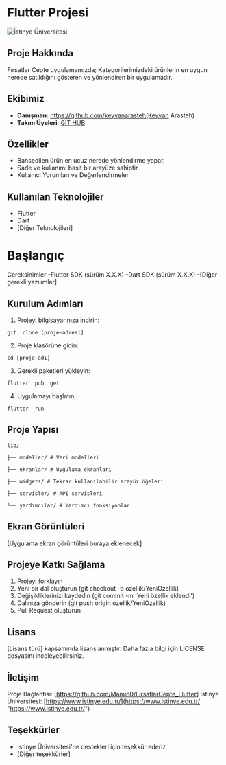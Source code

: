 
# Flutter Projesi

![İstinye Üniversitesi](https://www.unitededucation.com/linklogoch/istinye-university-logo.png)

## Proje Hakkında

Fırsatlar Cepte uygulamamızda; Kategorilerimizdeki ürünlerin en uygun nerede satıldığını gösteren ve yönlendiren bir uygulamadır.

## Ekibimiz 
- **Danışman:** 
https://github.com/keyvanarasteh(Keyvan Arasteh)
- **Takım Üyeleri**:
[GİT HUB](https://github.com/Mamio0)

## Özellikler
- Bahsedilen ürün en ucuz nerede yönlendirme yapar.
- Sade ve kullanımı basit bir arayüze sahiptir.
- Kullanıcı Yorumları ve Değerlendirmeler

## Kullanılan Teknolojiler
- Flutter 
- Dart
- [Diğer Teknolojileri]
# Başlangıç 
Gereksinimler 
-Flutter SDK (sürüm X.X.X) 
-Dart SDK (sürüm X.X.X) 
-[Diğer gerekli yazılımlar]
## Kurulum Adımları 
1.  Projeyi bilgisayarınıza indirin:
```
git  clone [proje-adresi]
```
2.  Proje klasörüne gidin:
```
cd [proje-adı]
```
3.  Gerekli paketleri yükleyin:
```
flutter  pub  get
```
4.  Uygulamayı başlatın:
```
flutter  run
```
## Proje Yapısı
```
lib/

├── modeller/ # Veri modelleri

├── ekranlar/ # Uygulama ekranları

├── widgets/ # Tekrar kullanılabilir arayüz öğeleri

├── servisler/ # API servisleri

└── yardımcılar/ # Yardımcı fonksiyonlar

```



## Ekran Görüntüleri
 [Uygulama ekran görüntüleri buraya eklenecek]

## Projeye Katkı Sağlama

1. Projeyi forklayın
2. Yeni bir dal oluşturun (git checkout -b ozellik/YeniOzellik)
3. Değişikliklerinizi kaydedin (git commit -m 'Yeni özellik eklendi')
4. Dalınıza gönderin (git push origin ozellik/YeniOzellik)
5. Pull Request oluşturun
## Lisans
[Lisans türü] kapsamında lisanslanmıştır. Daha fazla bilgi için LICENSE dosyasını inceleyebilirsiniz.
## İletişim
Proje Bağlantısı: [https://github.com/Mamio0/FirsatlarCepte_Flutter]
İstinye Üniversitesi: [https://www.istinye.edu.tr/](https://www.istinye.edu.tr/ "https://www.istinye.edu.tr/")
## Teşekkürler
-   İstinye Üniversitesi'ne destekleri için teşekkür ederiz
-   [Diğer teşekkürler]


 






